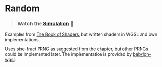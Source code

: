 # Random

> ### Watch the [Simulation](https://inhibitor1217.github.io/gpu-adventures/random-dist/) 🚀

Examples from [The Book of Shaders](https://thebookofshaders.com/10/), but written shaders in WGSL and own implementations.

Uses sine-fract PRNG as suggested from the chapter, but other PRNGs could be implemented later. The implementation is provided by [babylon-wgsl](https://github.com/inhibitor1217/babylonjs-wgsl).
